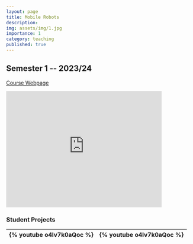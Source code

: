 ```yaml
---
layout: page
title: Mobile Robots
description: 
img: assets/img/1.jpg
importance: 1
category: teaching
published: true
---
```

## Semester 1 -- 2023/24
[Course Webpage](https://fenix.ciencias.ulisboa.pt/courses/rmove-2536354281948926)

<iframe width="420" height="315" src="http://www.youtube.com/embed/dQw4w9WgXcQ" frameborder="0"></iframe>

### Student Projects
| {% youtube o4Iv7k0aQoc %} | {% youtube o4Iv7k0aQoc %}   |
|---|---|
